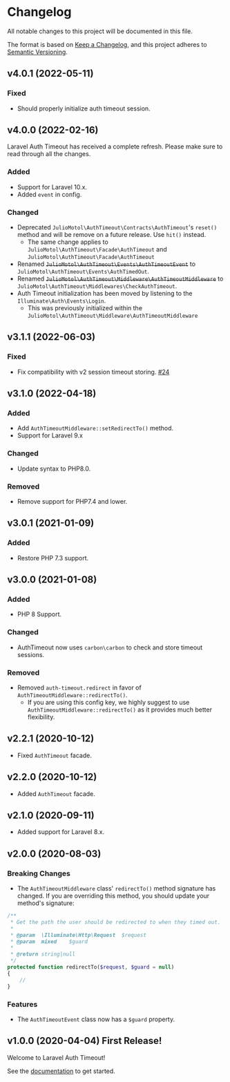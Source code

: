 # Changelog

All notable changes to this project will be documented in this file.

The format is based on [Keep a Changelog](https://keepachangelog.com/en/1.0.0/),
and this project adheres to [Semantic Versioning](https://semver.org/spec/v2.0.0.html).


## v4.0.1 (2022-05-11)

### Fixed

- Should properly initialize auth timeout session.

## v4.0.0 (2022-02-16)

Laravel Auth Timeout has received a complete refresh. Please make sure to read through all the changes.

### Added

- Support for Laravel 10.x.
- Added `event` in config.

### Changed

- Deprecated `JulioMotol\AuthTimeout\Contracts\AuthTimeout`'s `reset()` method and will be remove on a future release. Use `hit()` instead.
    - The same change applies to `JulioMotol\AuthTimeout\Facade\AuthTimeout` and `JulioMotol\AuthTimeout\Facade\AuthTimeout`
- Renamed ~~`JulioMotol\AuthTimeout\Events\AuthTimeoutEvent`~~ to `JulioMotol\AuthTimeout\Events\AuthTimedOut`.
- Renamed ~~`JulioMotol\AuthTimeout\Middleware\AuthTimeoutMiddleware`~~ to `JulioMotol\AuthTimeout\Middlewares\CheckAuthTimeout`.
- Auth Timeout initialization has been moved by listening to the `Illuminate\Auth\Events\Login`.
    - This was previously initialized within the `JulioMotol\AuthTimeout\Middleware\AuthTimeoutMiddleware`

## v3.1.1 (2022-06-03)

### Fixed

-   Fix compatibility with v2 session timeout storing. [#24](https://github.com/juliomotol/laravel-auth-timeout/issues/24)

## v3.1.0 (2022-04-18)

### Added

-   Add `AuthTimeoutMiddleware::setRedirectTo()` method.
-   Support for Laravel 9.x

### Changed

-   Update syntax to PHP8.0.

### Removed

-   Remove support for PHP7.4 and lower.

## v3.0.1 (2021-01-09)

### Added

-   Restore PHP 7.3 support.

## v3.0.0 (2021-01-08)

### Added

-   PHP 8 Support.

### Changed

-   AuthTimeout now uses `carbon\carbon` to check and store timeout sessions.

### Removed

-   Removed `auth-timeout.redirect` in favor of `AuthTimeoutMiddleware::redirectTo()`.
    -   If you are using this config key, we highly suggest to use `AuthTimeoutMiddleware::redirectTo()` as it provides much better flexibility.

## v2.2.1 (2020-10-12)

-   Fixed `AuthTimeout` facade.

## v2.2.0 (2020-10-12)

-   Added `AuthTimeout` facade.

## v2.1.0 (2020-09-11)

-   Added support for Laravel 8.x.

## v2.0.0 (2020-08-03)

### Breaking Changes

-   The `AuthTimeoutMiddleware` class' `redirectTo()` method signature has changed. If you are overriding this method, you should update your method's signature:

```php
/**
 * Get the path the user should be redirected to when they timed out.
 *
 * @param  \Illuminate\Http\Request  $request
 * @param  mixed    $guard
 *
 * @return string|null
 */
protected function redirectTo($request, $guard = null)
{
    //
}
```

### Features

-   The `AuthTimeoutEvent` class now has a `$guard` property.

## v1.0.0 (2020-04-04) First Release!

Welcome to Laravel Auth Timeout!

See the [documentation](./README.md) to get started.
